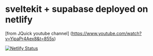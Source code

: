 # sveltekit + supabase deployed on netlify

[from JQuick youtube channel] (https://www.youtube.com/watch?v=YipaPr4Aex8&t=855s)

[![Netlify Status](https://api.netlify.com/api/v1/badges/94565513-fde0-4d68-b122-56b7c672bbf1/deploy-status)](https://app.netlify.com/sites/sveltekit-supabase/deploys)